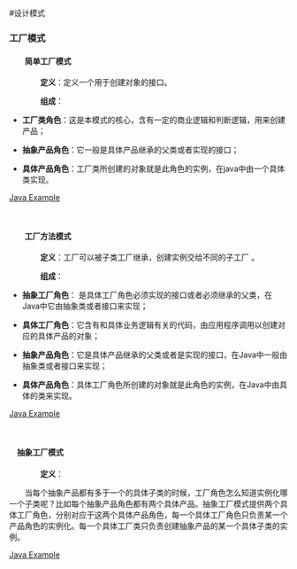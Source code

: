 #设计模式

### 工厂模式

#### &emsp;&emsp;简单工厂模式

&emsp;&emsp;&emsp;&emsp;**定义**：定义一个用于创建对象的接口。 

&emsp;&emsp;&emsp;&emsp;**组成**：

* **工厂类角色**：这是本模式的核心，含有一定的商业逻辑和判断逻辑，用来创建产品；

* **抽象产品角色**：它一般是具体产品继承的父类或者实现的接口；         
* **具体产品角色**：工厂类所创建的对象就是此角色的实例，在java中由一个具体类实现。

[Java Example](https://github.com/fatiaoyezi/design_model/tree/master/src/factory/simple_factory )  

&nbsp;

#### &emsp;&emsp;工厂方法模式

&emsp;&emsp;&emsp;&emsp;**定义**：工厂可以被子类工厂继承，创建实例交给不同的子工厂 。

&emsp;&emsp;&emsp;&emsp;**组成**：

- **抽象工厂角色**： 是具体工厂角色必须实现的接口或者必须继承的父类，在Java中它由抽象类或者接口来实现；

- **具体工厂角色**：它含有和具体业务逻辑有关的代码，由应用程序调用以创建对应的具体产品的对象；         
- **抽象产品角色**：它是具体产品继承的父类或者是实现的接口，在Java中一般由抽象类或者接口来实现；
- **具体产品角色**：具体工厂角色所创建的对象就是此角色的实例，在Java中由具体的类来实现。 

[Java Example](https://github.com/fatiaoyezi/design_model/tree/master/src/factory/factory_mothed )

&nbsp;

#### &emsp;抽象工厂模式

&emsp;&emsp;&emsp;&emsp;**定义**：

&emsp;&emsp;当每个抽象产品都有多于一个的具体子类的时候，工厂角色怎么知道实例化哪一个子类呢？比如每个抽象产品角色都有两个具体产品。抽象工厂模式提供两个具体工厂角色，分别对应于这两个具体产品角色，每一个具体工厂角色只负责某一个产品角色的实例化。每一个具体工厂类只负责创建抽象产品的某一个具体子类的实例。

[Java Example](https://github.com/fatiaoyezi/design_model/tree/master/src/factory/abstract_factory )

